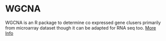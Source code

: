 # WGCNA

WGCNA is an R package to determine co expressed gene clusers primarily from microarray dataset though it can be adapted for RNA seq too. [More Info](https://horvath.genetics.ucla.edu/html/CoexpressionNetwork/Rpackages/WGCNA/)
